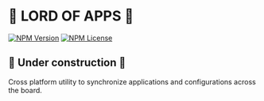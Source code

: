 # 👑  LORD OF APPS 👑

[![NPM Version](https://img.shields.io/npm/v/lordofapps.svg?style=for-the-badge)](https://www.npmjs.org/package/lordofapps)
[![NPM License](https://img.shields.io/npm/l/lordofapps.svg?style=for-the-badge)](https://github.com/lordofapps/lordofapps/blob/master/LICENSE)

## 🚧 Under construction 🚧

Cross platform utility to synchronize applications and configurations across the board.

